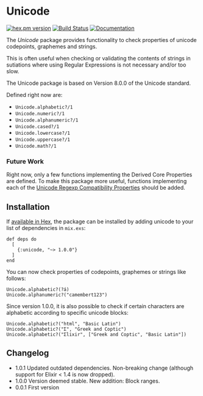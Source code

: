 # Unicode

[![hex.pm version](https://img.shields.io/hexpm/v/unicode.svg)](https://hex.pm/packages/unicode)
[![Build Status](https://travis-ci.org/Qqwy/elixir-unicode.svg?branch=master)](https://travis-ci.org/Qqwy/elixir-unicode)
[![Documentation](https://img.shields.io/badge/hexdocs-documentation-ddaaff.svg)](https://hexdocs.pm/unicode/0.0.1/api-reference.html)


The _Unicode_ package provides functionality to check properties of unicode codepoints, graphemes and strings.

This is often useful when checking or validating the contents of strings in sutiations where using Regular Expressions is not necessary and/or too slow. 

The Unicode package is based on Version 8.0.0 of the Unicode standard.

Defined right now are:

- `Unicode.alphabetic?/1`
- `Unicode.numeric?/1`
- `Unicode.alphanumeric?/1`
- `Unicode.cased?/1`
- `Unicode.lowercase?/1`
- `Unicode.uppercase?/1`
- `Unicode.math?/1`


### Future Work

Right now, only a few functions implementing the Derived Core Properties are defined. To make this package more useful, functions implementing each of the [Unicode Regexp Compatibility Properties](http://www.unicode.org/reports/tr18/#Compatibility_Properties) should be added.



## Installation

If [available in Hex](https://hex.pm/docs/publish), the package can be installed by adding unicode to your list of dependencies in `mix.exs`:

    def deps do
      [
        {:unicode, "~> 1.0.0"}
      ]
    end

You can now check properties of codepoints, graphemes or strings like follows:

    Unicode.alphabetic?(?á)
    Unicode.alphanumeric?("camembert123")

Since version 1.0.0, it is also possible to check if certain characters are alphabetic according to specific unicode blocks:

    Unicode.alphabetic?("html", "Basic Latin")
    Unicode.alphabetic?("Σ", "Greek and Coptic")
    Unicode.alphabetic?("Σlixir", ["Greek and Coptic", "Basic Latin"])



## Changelog

- 1.0.1 Updated outdated dependencies. Non-breaking change (although support for Elixir < 1.4 is now dropped).
- 1.0.0 Version deemed stable. New addition: Block ranges.
- 0.0.1 First version
